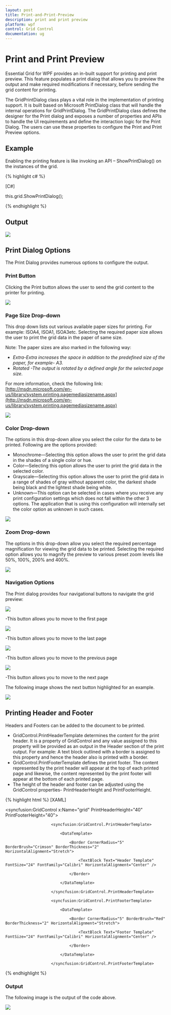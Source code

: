 ```yaml
---
layout: post
title: Print-and-Print-Preview
description: print and print preview
platform: wpf
control: Grid Control
documentation: ug
---
```


# Print and Print Preview

Essential Grid for WPF provides an in-built support for printing and print preview.  This feature populates a print dialog that allows you to preview the output and make required modifications if necessary, before sending the grid content for printing.

The GridPrintDialog class plays a vital role in the implementation of printing support. It is built based on Microsoft PrintDialog class that will handle the internal operations for GridPrintDialog. The GridPrintDialog class defines the designer for the Print dialog and exposes a number of properties and APIs to handle the UI requirements and define the interaction logic for the Print Dialog. The users can use these properties to configure the Print and Print Preview options.

## Example

Enabling the printing feature is like invoking an API – ShowPrintDialog() on the instances of the grid.

{% highlight c# %}

[C#]



this.grid.ShowPrintDialog();


{% endhighlight  %}

## Output

![](Print-and-Print-Preview_images/Print-and-Print-Preview_img1.jpeg)



## Print Dialog Options

The Print Dialog provides numerous options to configure the output.

### Print Button

Clicking the Print button allows the user to send the grid content to the printer for printing.



![](Print-and-Print-Preview_images/Print-and-Print-Preview_img2.jpeg)



### Page Size Drop-down

This drop down lists out various available paper sizes for printing. For example: ISOA4, ISOA1, ISOA3etc. Selecting the required paper size allows the user to print the grid data in the paper of same size.

 Note: The paper sizes are also marked in the following way:

* _Extra-Extra increases the space in addition to the predefined size of the paper, for example- A3._
* _Rotated -The output is rotated by a defined angle for the selected page size._



For more information, check the following link: [http://msdn.microsoft.com/en-us/library/system.printing.pagemediasizename.aspx](http://msdn.microsoft.com/en-us/library/system.printing.pagemediasizename.aspx)



![](Print-and-Print-Preview_images/Print-and-Print-Preview_img3.jpeg)



### Color Drop-down

The options in this drop-down allow you select the color for the data to be printed. Following are the options provided:

* Monochrome—Selecting this option allows the user to print the grid data in the shades of a single color or hue.
* Color—Selecting this option allows the user to print the grid data in the selected color.
* Grayscale—Selecting this option allows the user to print the grid data in a range of shades of gray without apparent color, the darkest shade being black and the lightest shade being white.
* Unknown—This option can be selected in cases where you receive any print configuration settings which does not fall within the other 3 options. The application that is using this configuration will internally set the color option as unknown in such cases.



![](Print-and-Print-Preview_images/Print-and-Print-Preview_img4.jpeg)



### Zoom Drop-down

The options in this drop-down allow you select the required percentage magnification for viewing the grid data to be printed. Selecting the required option allows you to magnify the preview to various preset zoom levels like 50%, 100%, 200% and 400%. 



![](Print-and-Print-Preview_images/Print-and-Print-Preview_img5.jpeg)



### Navigation Options

The Print dialog provides four navigational buttons to navigate the grid preview:

![](Print-and-Print-Preview_images/Print-and-Print-Preview_img6.jpeg)

-This button allows you to move to the first page 



![](Print-and-Print-Preview_images/Print-and-Print-Preview_img7.jpeg)

-This button allows you to move to the last page 



![](Print-and-Print-Preview_images/Print-and-Print-Preview_img8.jpeg)

-This button allows you to move to the previous page 



![](Print-and-Print-Preview_images/Print-and-Print-Preview_img9.jpeg)

-This button allows you to move to the next page 



The following image shows the next button highlighted for an example.



![](Print-and-Print-Preview_images/Print-and-Print-Preview_img10.jpeg)



## Printing Header and Footer

Headers and Footers can be added to the document to be printed. 

* GridControl.PrintHeaderTemplate determines the content for the print header. It is a property of GridControl and any value assigned to this property will be provided as an output in the Header section of the print output. For example: A text block outlined with a border is assigned to this property and hence the header also is printed with a border. 
* GridControl.PrintFooterTemplate defines the print footer. The content represented by the print header will appear at the top of each printed page and likewise, the content represented by the print footer will appear at the bottom of each printed page. 
* The height of the header and footer can be adjusted using the GridControl properties- PrintHeaderHeight and PrintFooterHeight.




{% highlight html %}
[XAML]



<syncfusion:GridControl x:Name="grid" PrintHeaderHeight="40" PrintFooterHeight="40">

                        <syncfusion:GridControl.PrintHeaderTemplate>

                            <DataTemplate>

                                <Border CornerRadius="5" BorderBrush="Crimson" BorderThickness="2" HorizontalAlignment="Stretch">

                                    <TextBlock Text="Header Template" FontSize="24" FontFamily="Calibri" HorizontalAlignment="Center" />

                                </Border>

                            </DataTemplate>

                        </syncfusion:GridControl.PrintHeaderTemplate>

                        <syncfusion:GridControl.PrintFooterTemplate>

                            <DataTemplate>

                                <Border CornerRadius="5" BorderBrush="Red" BorderThickness="2" HorizontalAlignment="Stretch">

                                    <TextBlock Text="Footer Template" FontSize="24" FontFamily="Calibri" HorizontalAlignment="Center" />

                                </Border>

                            </DataTemplate>

                        </syncfusion:GridControl.PrintFooterTemplate>

{% endhighlight  %}

### Output

The following image is the output of the code above. 

![](Print-and-Print-Preview_images/Print-and-Print-Preview_img11.jpeg)



